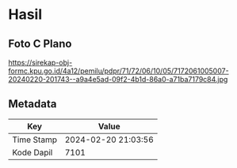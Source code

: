 # Hasil

## Foto C Plano

https://sirekap-obj-formc.kpu.go.id/4a12/pemilu/pdpr/71/72/06/10/05/7172061005007-20240220-201743--a9a4e5ad-09f2-4b1d-86a0-a71ba7179c84.jpg


## Metadata

| Key        | Value               |
| ---------- | ------------------- |
| Time Stamp | 2024-02-20 21:03:56 |
| Kode Dapil | 7101                |



